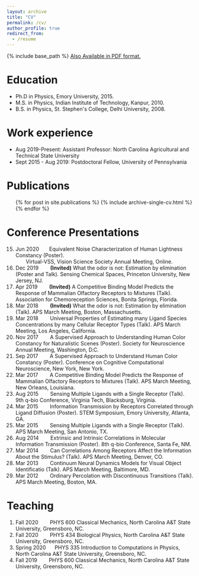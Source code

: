 ```yaml
---
layout: archive
title: "CV"
permalink: /cv/
author_profile: true
redirect_from:
  - /resume
---
```


{% include base_path %}
[Also Available in PDF format.](https://vijaysinghncat.github.io/files/VijaySinghCV.pdf)
                                        
Education
======
* Ph.D in Physics, Emory University, 2015.
* M.S. in Physics,  Indian Institute of Technology, Kanpur, 2010.
* B.S. in Physics, St. Stephen's College, Delhi University, 2008.

Work experience
======
* Aug 2019-Present: Assistant Professor: North Carolina Agricultural and Technical State University
* Sept 2015 - Aug 2019: Postdoctoral Fellow, University of Pennsylvania
  

Publications
======
  <ul>{% for post in site.publications %}
    {% include archive-single-cv.html %}
  {% endfor %}</ul>
  
Conference Presentations
======
15. Jun 2020 &nbsp;&nbsp;&nbsp;&nbsp;&nbsp;&nbsp;Equivalent Noise Characterization of Human Lightness Constancy (Poster).<br> 
&nbsp;&nbsp;&nbsp;&nbsp;&nbsp;&nbsp; Virtual-VSS, Vision Science Society Annual Meeting, Online.
14. Dec 2019 &nbsp;&nbsp;&nbsp;&nbsp;&nbsp;&nbsp;    **(Invited)** What the odor is not: Estimation by elimination (Poster and Talk). Sensing Chemical Spaces, Princeton University, New Jersey, NJ.
13. Apr 2019 &nbsp;&nbsp;&nbsp;&nbsp;&nbsp;&nbsp;    **(Invited)** A Competitive Binding Model Predicts the Response of Mammalian Olfactory Receptors to Mixtures (Talk). Association for Chemoreception Sciences, Bonita Springs, Florida.
12. Mar 2018 &nbsp;&nbsp;&nbsp;&nbsp;&nbsp;&nbsp;    **(Invited)** What the odor is not: Estimation by elimination (Talk). APS March Meeting, Boston, Massachusetts.
11. Mar 2018  &nbsp;&nbsp;&nbsp;&nbsp;&nbsp;&nbsp;  Universal Properties of Estimating many Ligand Species Concentrations by many Cellular Receptor Types  (Talk). APS March Meeting, Los Angeles, California.
10. Nov 2017  &nbsp;&nbsp;&nbsp;&nbsp;&nbsp;&nbsp;  A Supervised Approach to Understanding Human Color Constancy for Naturalistic Scenes (Poster). Society for Neuroscience Annual Meeting, Washington, D.C.
9. Sep 2017  &nbsp;&nbsp;&nbsp;&nbsp;&nbsp;&nbsp;  A Supervised Approach to Understand Human Color Constancy (Poster). Conference on Cognitive Computational Neuroscience, New York, New York.
8. Mar 2017  &nbsp;&nbsp;&nbsp;&nbsp;&nbsp;&nbsp;  A Competitive Binding Model Predicts the Response of Mammalian Olfactory Receptors to Mixtures  (Talk). APS March Meeting, New Orleans, Louisiana.
7. Aug 2015  &nbsp;&nbsp;&nbsp;&nbsp;&nbsp;&nbsp;  Sensing Multiple Ligands with a Single Receptor (Talk). 9th q-bio Conference, Virginia Tech, Blacksburg, Virginia.
6. Mar 2015  &nbsp;&nbsp;&nbsp;&nbsp;&nbsp;&nbsp;  Information Transmission by Receptors Correlated through Ligand Diffusion (Poster). STEM Symposium, Emory University, Atlanta, GA.
5. Mar 2015  &nbsp;&nbsp;&nbsp;&nbsp;&nbsp;&nbsp;  Sensing Multiple Ligands with a Single Receptor (Talk). APS March Meeting, San Antonio, TX.
4. Aug 2014  &nbsp;&nbsp;&nbsp;&nbsp;&nbsp;&nbsp;  Extrinsic and Intrinsic Correlations in Molecular Information Transmission (Poster). 8th q-bio Conference, Santa Fe, NM.
3. Mar 2014  &nbsp;&nbsp;&nbsp;&nbsp;&nbsp;&nbsp;  Can Correlations Among Receptors Affect the Information About the Stimulus?  (Talk). APS March Meeting, Denver, CO.
2. Mar 2013  &nbsp;&nbsp;&nbsp;&nbsp;&nbsp;&nbsp;  Continuum Neural Dynamics Models for Visual Object Identificatio (Talk). APS March Meeting, Baltimore, MD.
1. Mar 2012  &nbsp;&nbsp;&nbsp;&nbsp;&nbsp;&nbsp;  Ordinary Percolation with Discontinuous Transitions (Talk). APS March Meeting, Boston, MA.
  
Teaching
======
1. Fall 2020 &nbsp;&nbsp;&nbsp;&nbsp;&nbsp;&nbsp; PHYS 600 Classical Mechanics, North Carolina A&T State University, Greensboro, NC.
2. Fall 2020 &nbsp;&nbsp;&nbsp;&nbsp;&nbsp;&nbsp; PHYS 434 Biological Physics, North Carolina A&T State University, Greensboro, NC.
3. Spring 2020 &nbsp;&nbsp;&nbsp;&nbsp; PHYS 335 Introduction to Computations in Physics, North Carolina A&T State University, Greensboro, NC.
4. Fall 2019 &nbsp;&nbsp;&nbsp;&nbsp;&nbsp;&nbsp; PHYS 600 Classical Mechanics, North Carolina A&T State University, Greensboro, NC.
  
  

